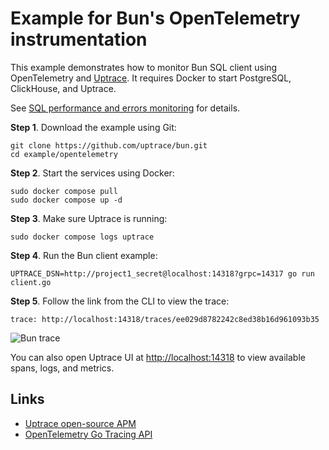 # Example for Bun's OpenTelemetry instrumentation

This example demonstrates how to monitor Bun SQL client using OpenTelemetry and
[Uptrace](https://github.com/uptrace/uptrace). It requires Docker to start PostgreSQL, ClickHouse,
and Uptrace.

See
[SQL performance and errors monitoring](https://bun.uptrace.dev/guide/performance-monitoring.html)
for details.

**Step 1**. Download the example using Git:

```shell
git clone https://github.com/uptrace/bun.git
cd example/opentelemetry
```

**Step 2**. Start the services using Docker:

```shell
sudo docker compose pull
sudo docker compose up -d
```

**Step 3**. Make sure Uptrace is running:

```shell
sudo docker compose logs uptrace
```

**Step 4**. Run the Bun client example:

```shell
UPTRACE_DSN=http://project1_secret@localhost:14318?grpc=14317 go run client.go
```

**Step 5**. Follow the link from the CLI to view the trace:

```shell
trace: http://localhost:14318/traces/ee029d8782242c8ed38b16d961093b35
```

![Bun trace](./image/bun-trace.png)

You can also open Uptrace UI at [http://localhost:14318](http://localhost:14318) to view available
spans, logs, and metrics.

## Links

- [Uptrace open-source APM](https://uptrace.dev/get/hosted/open-source-apm)
- [OpenTelemetry Go Tracing API](https://uptrace.dev/get/opentelemetry-go/tracing)
